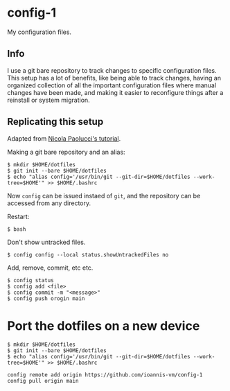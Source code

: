 # config-1

My configuration files.

## Info

I use a git bare repository to track changes to specific configuration files. This setup has a lot of benefits, like being able to track changes, having an organized collection of all the important configuration files where manual changes have been made, and making it easier to reconfigure things after a reinstall or system migration.

## Replicating this setup

Adapted from [Nicola Paolucci's tutorial](https://www.atlassian.com/git/tutorials/dotfiles).

Making a git bare repository and an alias:
```
$ mkdir $HOME/dotfiles
$ git init --bare $HOME/dotfiles
$ echo "alias config='/usr/bin/git --git-dir=$HOME/dotfiles --work-tree=$HOME'" >> $HOME/.bashrc
```
Now `config` can be issued instaed of `git`, and the repository can be accessed from any directory.

Restart:
```
$ bash
```
Don't show untracked files.
```
$ config config --local status.showUntrackedFiles no
```
Add, remove, commit, etc etc.
```
$ config status
$ config add <file>
$ config commit -m "<message>"
$ config push orogin main
```

# Port the dotfiles on a new device

```
$ mkdir $HOME/dotfiles
$ git init --bare $HOME/dotfiles
$ echo "alias config='/usr/bin/git --git-dir=$HOME/dotfiles --work-tree=$HOME'" >> $HOME/.bashrc

config remote add origin https://github.com/ioannis-vm/config-1
config pull origin main
```
